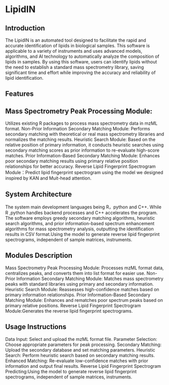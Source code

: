LipidIN
===
Introduction
---
The LipidIN is an automated tool designed to facilitate the rapid and accurate identification of lipids in biological samples. This software is applicable to a variety of instruments and uses advanced models, algorithms, and AI technology to automatically analyze the composition of lipids in samples. By using this software, users can identify lipids without the need to establish a standard mass spectrometry library, saving significant time and effort while improving the accuracy and reliability of lipid identification.

Features
---
Mass Spectrometry Peak Processing Module:
---
Utilizes existing R packages to process mass spectrometry data in mzML format.
Non-Prior Information Secondary Matching Module: Performs secondary matching with theoretical or real mass spectrometry libraries and normalizes the matching results.
Heuristic Search Module: Based on the relative position of primary information, it conducts heuristic searches using secondary matching scores as prior information to re-evaluate high-score matches.
Prior Information-Based Secondary Matching Module: Enhances poor secondary matching results using primary relative position relationships for better accuracy.
Reverse Lipid Fingerprint Spectrogram Module：Predict  lipid fingerprint spectrogram using the model  we designed inspired by KAN and Muit-head attention.

System Architecture
---
The system  main development languages being R，python and C++. While R ,python handles backend processes and C++ accelerates the program. The software employs greedy secondary matching algorithms, heuristic search algorithms, and prior information-based spectrum enhancement algorithms for mass spectrometry analysis, outputting the identification results in CSV format.Using the model to generate reverse lipid fingerprint spectrograms, independent of sample matrices, instruments.

Modules Description
---
Mass Spectrometry Peak Processing Module: Processes mzML format data, centralizes peaks, and converts them into list format for easier use.
Non-Prior Information Secondary Matching Module: Matches mass spectrometry peaks with standard libraries using primary and secondary information.
Heuristic Search Module: Reassesses high-confidence matches based on primary information relationships.
Prior Information-Based Secondary Matching Module: Enhances and rematches poor spectrum peaks based on primary relative positions.
Reverse Lipid Fingerprint Spectrogram Module:Generates the reverse lipid fingerprint spectrograms.

Usage Instructions
---
Data Input: Select and upload the mzML format file.
Parameter Selection: Choose appropriate parameters for peak processing.
Secondary Matching: Upload the secondary database and set matching parameters.
Heuristic Search: Perform heuristic search based on secondary matching results.
Enhanced Matching: Re-evaluate low-confidence matches with prior information and output final results.
Reverse Lipid Fingerprint Spectrogram Predicting:Using the model to generate reverse lipid fingerprint spectrograms, independent of sample matrices, instruments.
